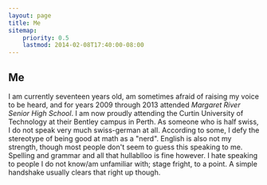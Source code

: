 ```yaml
---
layout: page
title: Me
sitemap:
    priority: 0.5
    lastmod: 2014-02-08T17:40:00-08:00
---
```


## Me

I am currently <span id="age">seventeen</span> years old, am sometimes afraid of raising my voice to be heard, and for years <date>2009</date> through <date>2013</date> attended *Margaret River Senior High School*.
I am now proudly attending the Curtin University of Technology at their Bentley campus in Perth.
As someone who is half swiss, I do not speak very much swiss-german at all. According to some, I defy the stereotype of being good at math as a "nerd".
English is also not my strength, though most people don\'t seem to guess this speaking to me.
Spelling and grammar and all that hullablloo is fine however.
I hate speaking to people I do not know/am unfamiliar with; stage fright, to a point.
A simple handshake usually clears that right up though.

<script src="/javascripts/toword.js"></script>
<script src="/javascripts/age.js"></script>

